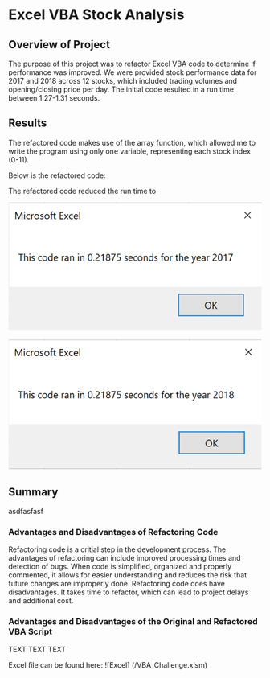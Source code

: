 # Excel VBA Stock Analysis
## Overview of Project
The purpose of this project was to refactor Excel VBA code to determine if performance was improved. We were provided stock performance data for 2017 and 2018 across 12 stocks, which included trading volumes and opening/closing price per day. The initial code resulted in a run time between 1.27-1.31 seconds.

## Results
The refactored code makes use of the array function, which allowed me to write the program using only one variable, representing each stock index (0-11).

Below is the refactored code:

The refactored code reduced the run time to 

![2017 Run Time](/Resources/VBA_Challenge_2017.png)

![2017 Run Time](/Resources/VBA_Challenge_2018.png)

## Summary
asdfasfasf

### Advantages and Disadvantages of Refactoring Code
Refactoring code is a critial step in the development process. The advantages of refactoring can include improved processing times and detection of bugs. When code is simplified, organized and properly commented, it allows for easier understanding and reduces the risk that future changes are improperly done. Refactoring code does have disadvantages. It takes time to refactor, which can lead to project delays and additional cost.
### Advantages and Disadvantages of the Original and Refactored VBA Script
TEXT TEXT TEXT

Excel file can be found here: ![Excel] (/VBA_Challenge.xlsm)
